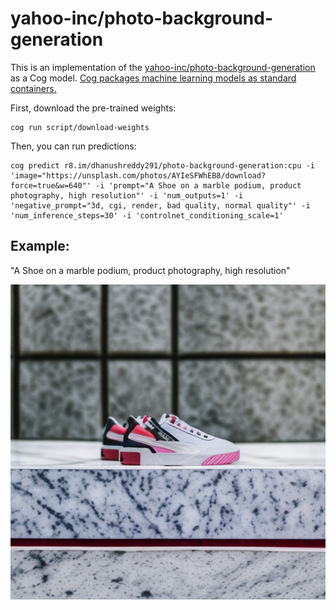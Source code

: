 # yahoo-inc/photo-background-generation

This is an implementation of the [yahoo-inc/photo-background-generation](https://huggingface.co/yahoo-inc/photo-background-generation) as a Cog model. [Cog packages machine learning models as standard containers.](https://github.com/replicate/cog)

First, download the pre-trained weights:

    cog run script/download-weights

Then, you can run predictions:

    cog predict r8.im/dhanushreddy291/photo-background-generation:cpu -i 'image="https://unsplash.com/photos/AYIeSFWhEB8/download?force=true&w=640"' -i 'prompt="A Shoe on a marble podium, product photography, high resolution"' -i 'num_outputs=1' -i 'negative_prompt="3d, cgi, render, bad quality, normal quality"' -i 'num_inference_steps=30' -i 'controlnet_conditioning_scale=1'

## Example:

"A Shoe on a marble podium, product photography, high resolution"

![A Shoe on a marble podium, product photography, high resolution](out-0.png)